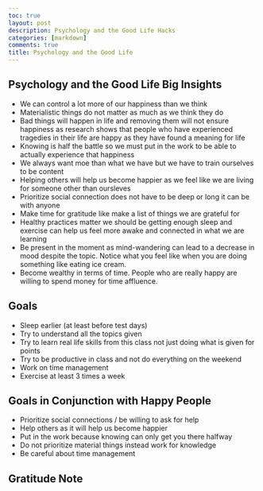 ```yaml
---
toc: true
layout: post
description: Psychology and the Good Life Hacks
categories: [markdown]
comments: true
title: Psychology and the Good Life
---
```


## Psychology and the Good Life Big Insights
- We can control a lot more of our happiness than we think
- Materialistic things do not matter as much as we think they do
- Bad things will happen in life and removing them will not ensure happiness as research shows that people who have experienced tragedies in their life are happy as they have found a meaning for life
- Knowing is half the battle so we must put in the work to be able to actually experience that happiness
- We always want moe than what we have but we have to train ourselves to be content
- Helping others will help us become happier as we feel like we are living for someone other than oursleves
- Prioritize social connection does not have to be deep or long it can be with anyone
- Make time for gratitude like make a list of things we are grateful for
- Healthy practices matter we should be getting enough sleep and exercise can help us feel more awake and connected in what we are learning
- Be present in the moment as mind-wandering can lead to a decrease in mood despite the topic. Notice what you feel like when you are doing something like eating ice cream.
- Become wealthy in terms of time. People who are really happy are willing to spend money for time affluence. 

## Goals
- Sleep earlier (at least before test days)
- Try to understand all the topics given
- Try to learn real life skills from this class not just doing what is given for points
- Try to be productive in class and not do everything on the weekend
- Work on time management
- Exercise at least 3 times a week

## Goals in Conjunction with Happy People
- Prioritize social connections / be willing to ask for help
- Help others as it will help us become happier
- Put in the work because knowing can only get you there halfway
- Do not prioritize material things instead work for knowledge
- Be careful about time management

## Gratitude Note


